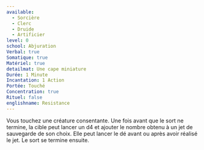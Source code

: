 ```yaml
---
available:
  - Sorcière
  - Clerc
  - Druide
  - Artificier
level: 0
school: Abjuration
Verbal: true
Somatique: true
Matériel: true
detailmat: Une cape miniature
Durée: 1 Minute
Incantation: 1 Action
Portée: Touché
Concentration: true
Rituel: false
englishname: Resistance
---
```

Vous touchez une créature consentante. Une fois avant que le sort ne termine, la cible peut lancer un d4 et ajouter le nombre obtenu à un jet de sauvegarde de son choix. Elle peut lancer le dé avant ou après avoir réalisé le jet. Le sort se termine ensuite.
